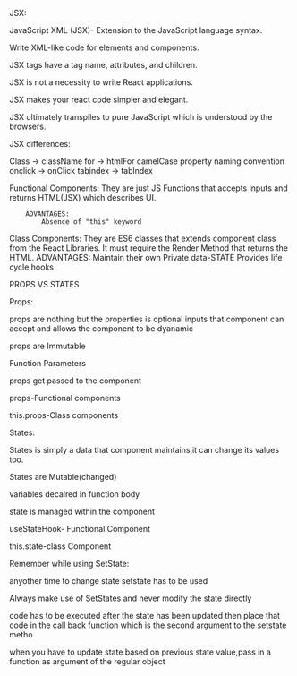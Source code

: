 JSX:

JavaScript XML (JSX)- Extension to the JavaScript language syntax.

Write XML-like code for elements and components.

JSX tags have a tag name, attributes, and children.

JSX is not a necessity to write React applications.

JSX makes your react code simpler and elegant.

JSX ultimately transpiles to pure JavaScript which is understood by the browsers.

JSX differences:

Class -> className
for -> htmlFor
camelCase property naming convention
onclick -> onClick
tabindex -> tablndex

Functional Components:
They are just JS Functions that accepts inputs and returns HTML(JSX) which describes UI.

        ADVANTAGES:
            Absence of "this" keyword


Class Components:
They are ES6 classes that extends component class from the React Libraries.
It must require the Render Method that returns the HTML.
ADVANTAGES:
Maintain their own Private data-STATE
Provides life cycle hooks

PROPS VS STATES

Props:

props are nothing but the properties is optional inputs that component can accept and allows the component to be dyanamic
  
 props are Immutable

Function Parameters

props get passed to the component

props-Functional components

this.props-Class components

States:

States is simply a data that component maintains,it can change its values too.

States are Mutable(changed)

variables decalred in function body

state is managed within the component

useStateHook- Functional Component

this.state-class Component

Remember while using SetState:

anyother time to change state setstate has to be used

Always  make use of SetStates and never modify the state directly

code has to be executed after the state has been updated then place that code in the call back function which is the second argument to the setstate metho

when you have to update state based on previous state value,pass in a function  as argument of the regular object

